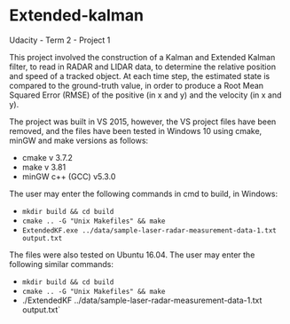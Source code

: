 # Extended-kalman
Udacity - Term 2 - Project 1

This project involved the construction of a Kalman and Extended Kalman filter, to read in RADAR and LIDAR data, to determine the relative position and speed of a tracked object. At each time step, the estimated state is compared to the ground-truth value, in order to produce a Root Mean Squared Error (RMSE) of the positive (in x and y) and the velocity (in x and y).

The project was built in VS 2015, however, the VS project files have been removed, and the files have been tested in Windows 10 using cmake, minGW and make versions as follows:
* cmake v 3.7.2
* make v 3.81
* minGW c++ (GCC) v5.3.0

The user may enter the following commands in cmd to build, in Windows:
* `mkdir build && cd build`
* `cmake .. -G "Unix Makefiles" && make`
* `ExtendedKF.exe ../data/sample-laser-radar-measurement-data-1.txt output.txt`

The files were also tested on Ubuntu 16.04. The user may enter the following similar commands:
* `mkdir build && cd build`
* `cmake .. -G "Unix Makefiles" && make`
* ./ExtendedKF ../data/sample-laser-radar-measurement-data-1.txt output.txt`


